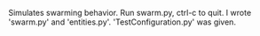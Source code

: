 Simulates swarming behavior. Run swarm.py, ctrl-c to quit.
I wrote 'swarm.py' and 'entities.py'. 'TestConfiguration.py' was given. 
